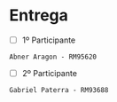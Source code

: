 # Entrega

- [ ] 1º Participante

```
Abner Aragon - RM95620
```

- [ ] 2º Participante

```
Gabriel Paterra - RM93688
```

